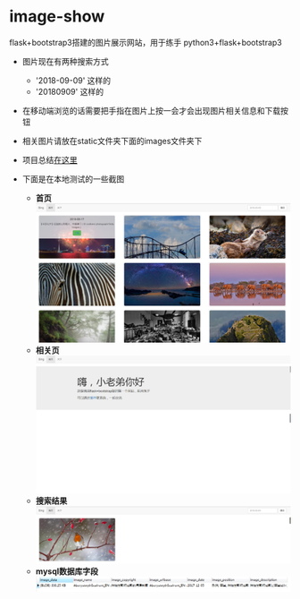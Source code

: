 # image-show
flask+bootstrap3搭建的图片展示网站，用于练手
python3+flask+bootstrap3
- 图片现在有两种搜索方式
  - '2018-09-09' 这样的
  - '20180909' 这样的
- 在移动端浏览的话需要把手指在图片上按一会才会出现图片相关信息和下载按钮
- 相关图片请放在static文件夹下面的images文件夹下
- 项目总结[在这里](https://github.com/Lipang/image-show/blob/master/%E9%A1%B9%E7%9B%AE%E6%80%BB%E7%BB%93.md)

- 下面是在本地测试的一些截图
  - **首页**
  ![首页](https://github.com/Lipang/image-show/blob/master/static/images/description%20for%20demo/index.png)  
  - **相关页**
  ![相关页](https://github.com/Lipang/image-show/blob/master/static/images/description%20for%20demo/about_page.png)  
  - **搜索结果**
  ![搜索结果](https://github.com/Lipang/image-show/blob/master/static/images/description%20for%20demo/search_page.png)  
  - **mysql数据库字段**
  ![数据库字段](https://github.com/Lipang/image-show/blob/master/static/images/description%20for%20demo/field_for_mysql.png)  
